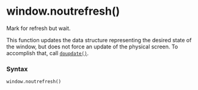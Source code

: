 # window.noutrefresh()

Mark for refresh but wait.

This function updates the data structure representing the desired state of the window, but does not force an update of the physical screen. To accomplish that, call [`doupdate()`](/modules/curses/doupdate.md).

### Syntax

```python
window.noutrefresh()
```
